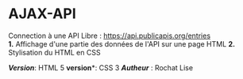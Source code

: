 # AJAX-API

Connection à une API Libre : https://api.publicapis.org/entries <br>
**1.** Affichage d'une partie des  données de l'API sur une page HTML 
**2.** Stylisation du HTML en CSS

***Version***: HTML 5
**version***: CSS 3
***Autheur*** : Rochat Lise
